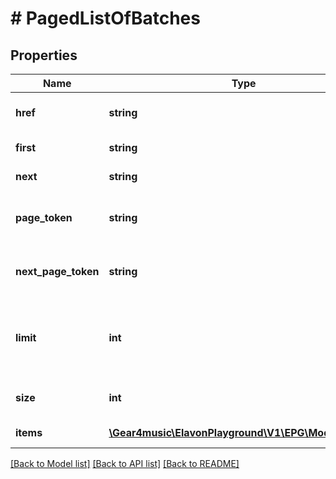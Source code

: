 # # PagedListOfBatches

## Properties

Name | Type | Description | Notes
------------ | ------------- | ------------- | -------------
**href** | **string** | PagedListOfBatches [Resource URL](#section/Overview/Values) (Self link) | [optional] [readonly]
**first** | **string** | First page link. | [optional] [readonly]
**next** | **string** | Next page link, null if no more items | [optional] [readonly]
**page_token** | **string** | An opaque continuation token for this page, null for the first page | [optional] [readonly]
**next_page_token** | **string** | An opaque continuation token for the next page, null if no more items | [optional] [readonly]
**limit** | **int** | Maximum number of items to return on this page, at least 1, and might be adjusted to a smaller value | [optional] [readonly]
**size** | **int** | The size of the items array for this page | [optional] [readonly]
**items** | [**\Gear4music\ElavonPlayground\V1\EPG\Model\Batch[]**](Batch.md) | List of Batches | [optional] [readonly]

[[Back to Model list]](../../README.md#models) [[Back to API list]](../../README.md#endpoints) [[Back to README]](../../README.md)
